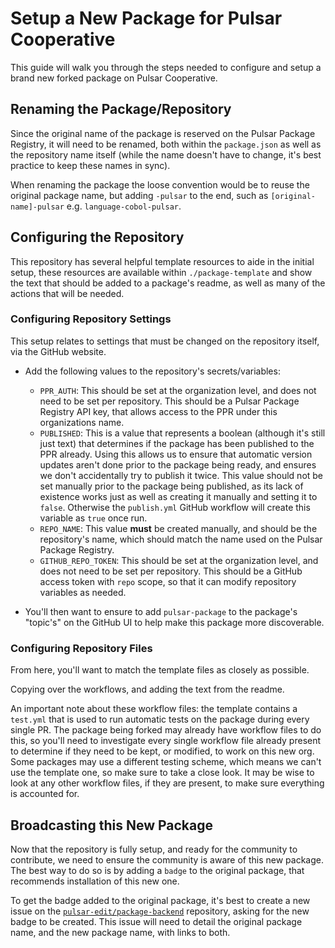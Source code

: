 # Setup a New Package for Pulsar Cooperative

This guide will walk you through the steps needed to configure and setup a brand new forked package on Pulsar Cooperative.

## Renaming the Package/Repository

Since the original name of the package is reserved on the Pulsar Package Registry, it will need to be renamed, both within the `package.json` as well as the repository name itself (while the name doesn't have to change, it's best practice to keep these names in sync).

When renaming the package the loose convention would be to reuse the original package name, but adding `-pulsar` to the end, such as `[original-name]-pulsar` e.g. `language-cobol-pulsar`.

## Configuring the Repository

This repository has several helpful template resources to aide in the initial setup, these resources are available within `./package-template` and show the text that should be added to a package's readme, as well as many of the actions that will be needed.

### Configuring Repository Settings

This setup relates to settings that must be changed on the repository itself, via the GitHub website.

* Add the following values to the repository's secrets/variables:

  - `PPR_AUTH`: This should be set at the organization level, and does not need to be set per repository. This should be a Pulsar Package Registry API key, that allows access to the PPR under this organizations name.
  - `PUBLISHED`: This is a value that represents a boolean (although it's still just text) that determines if the package has been published to the PPR already. Using this allows us to ensure that automatic version updates aren't done prior to the package being ready, and ensures we don't accidentally try to publish it twice. This value should not be set manually prior to the package being published, as its lack of existence works just as well as creating it manually and setting it to `false`. Otherwise the `publish.yml` GitHub workflow will create this variable as `true` once run.
  - `REPO_NAME`: This value **must** be created manually, and should be the repository's name, which should match the name used on the Pulsar Package Registry.
  - `GITHUB_REPO_TOKEN`: This should be set at the organization level, and does not need to be set per repository. This should be a GitHub access token with `repo` scope, so that it can modify repository variables as needed.

* You'll then want to ensure to add `pulsar-package` to the package's "topic's" on the GitHub UI to help make this package more discoverable.

### Configuring Repository Files

From here, you'll want to match the template files as closely as possible.

Copying over the workflows, and adding the text from the readme.

An important note about these workflow files: the template contains a `test.yml` that is used to run automatic tests on the package during every single PR. The package being forked may already have workflow files to do this, so you'll need to investigate every single workflow file already present to determine if they need to be kept, or modified, to work on this new org. Some packages may use a different testing scheme, which means we can't use the template one, so make sure to take a close look. It may be wise to look at any other workflow files, if they are present, to make sure everything is accounted for.

## Broadcasting this New Package

Now that the repository is fully setup, and ready for the community to contribute, we need to ensure the community is aware of this new package. The best way to do so is by adding a `badge` to the original package, that recommends installation of this new one.

To get the badge added to the original package, it's best to create a new issue on the [`pulsar-edit/package-backend`](https://github.com/pulsar-edit/package-backend) repository, asking for the new badge to be created. This issue will need to detail the original package name, and the new package name, with links to both.
